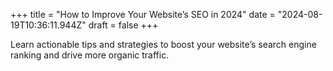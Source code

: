 +++
title = "How to Improve Your Website’s SEO in 2024"
date = "2024-08-19T10:36:11.944Z"
draft = false
+++

  Learn actionable tips and strategies to boost your website’s search engine ranking and drive more organic traffic.
        